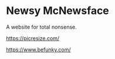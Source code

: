 # Newsy McNewsface

A website for total nonsense.

https://picresize.com/

https://www.befunky.com/
